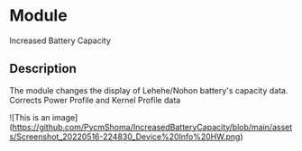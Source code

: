 # Module
Increased Battery Capacity

## Description
The module changes the display of Lehehe/Nohon battery's capacity data.
Corrects Power Profile and Kernel Profile data

![This is an image]
(https://github.com/PycmShoma/IncreasedBatteryCapacity/blob/main/assets/Screenshot_20220516-224830_Device%20Info%20HW.png)


